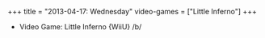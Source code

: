 +++
title = "2013-04-17: Wednesday"
video-games = ["Little Inferno"]
+++


* Video Game: Little Inferno {WiiU} /b/